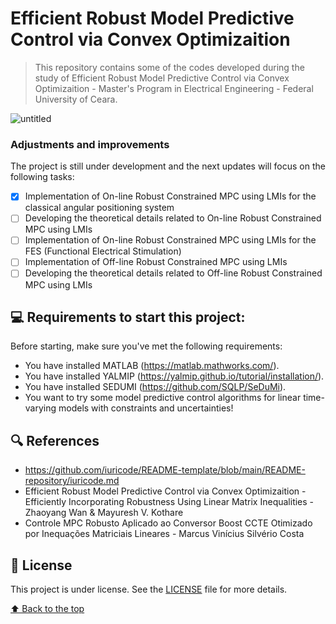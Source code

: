 # Efficient Robust Model Predictive Control via Convex Optimizaition

> This repository contains some of the codes developed during the study of Efficient Robust Model Predictive Control via Convex Optimizaition - Master's Program in Electrical Engineering - Federal University of Ceara.

![untitled](https://user-images.githubusercontent.com/68541168/167659169-0b171f1a-d8a5-4bd6-b183-b8cefb40e073.png)


### Adjustments and improvements

The project is still under development and the next updates will focus on the following tasks:

- [x] Implementation of On-line Robust Constrained MPC using LMIs for the classical angular positioning system
- [ ] Developing the theoretical details related to On-line Robust Constrained MPC using LMIs
- [ ] Implementation of On-line Robust Constrained MPC using LMIs for the FES (Functional Electrical Stimulation)
- [ ] Implementation of Off-line Robust Constrained MPC using LMIs
- [ ] Developing the theoretical details related to Off-line Robust Constrained MPC using LMIs

## 💻 Requirements to start this project:

Before starting, make sure you've met the following requirements:
<!---Estes são apenas requisitos de exemplo. Adicionar, duplicar ou remover conforme necessário--->
* You have installed MATLAB (https://matlab.mathworks.com/).
* You have installed YALMIP (https://yalmip.github.io/tutorial/installation/).
* You have installed SEDUMI (https://github.com/SQLP/SeDuMi).
* You want to try some model predictive control algorithms for linear time-varying models with constraints and uncertainties!

## 🔍 References
* https://github.com/iuricode/README-template/blob/main/README-repository/iuricode.md
* Efficient Robust Model Predictive Control via Convex Optimizaition - Efficiently Incorporating Robustness Using Linear Matrix Inequalities - Zhaoyang Wan & Mayuresh V. Kothare
* Controle MPC Robusto Aplicado ao Conversor Boost CCTE Otimizado por Inequações Matriciais Lineares - Marcus Vinícius Silvério Costa

## 📝 License

This project is under license. See the [LICENSE](LICENSE) file for more details.

[⬆ Back to the top](https://github.com/aaronmqs/ERMPC#efficient-robust-model-predictive-control-via-convex-optimizaition)<br>
